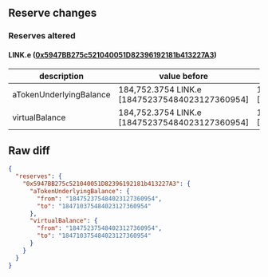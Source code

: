 ## Reserve changes

### Reserves altered

#### LINK.e ([0x5947BB275c521040051D82396192181b413227A3](https://snowtrace.io/address/0x5947BB275c521040051D82396192181b413227A3))

| description | value before | value after |
| --- | --- | --- |
| aTokenUnderlyingBalance | 184,752.3754 LINK.e [184752375484023127360954] | 184,710.3754 LINK.e [184710375484023127360954] |
| virtualBalance | 184,752.3754 LINK.e [184752375484023127360954] | 184,710.3754 LINK.e [184710375484023127360954] |


## Raw diff

```json
{
  "reserves": {
    "0x5947BB275c521040051D82396192181b413227A3": {
      "aTokenUnderlyingBalance": {
        "from": "184752375484023127360954",
        "to": "184710375484023127360954"
      },
      "virtualBalance": {
        "from": "184752375484023127360954",
        "to": "184710375484023127360954"
      }
    }
  }
}
```